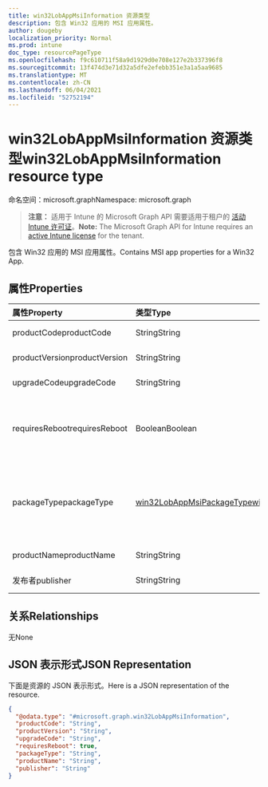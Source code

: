 ```yaml
---
title: win32LobAppMsiInformation 资源类型
description: 包含 Win32 应用的 MSI 应用属性。
author: dougeby
localization_priority: Normal
ms.prod: intune
doc_type: resourcePageType
ms.openlocfilehash: f9c610711f58a9d1929d0e708e127e2b337396f8
ms.sourcegitcommit: 13f474d3e71d32a5dfe2efebb351e3a1a5aa9685
ms.translationtype: MT
ms.contentlocale: zh-CN
ms.lasthandoff: 06/04/2021
ms.locfileid: "52752194"
---
```

# <a name="win32lobappmsiinformation-resource-type"></a><span data-ttu-id="ff068-103">win32LobAppMsiInformation 资源类型</span><span class="sxs-lookup"><span data-stu-id="ff068-103">win32LobAppMsiInformation resource type</span></span>

<span data-ttu-id="ff068-104">命名空间：microsoft.graph</span><span class="sxs-lookup"><span data-stu-id="ff068-104">Namespace: microsoft.graph</span></span>

> <span data-ttu-id="ff068-105">**注意：** 适用于 Intune 的 Microsoft Graph API 需要适用于租户的 [活动 Intune 许可证](https://go.microsoft.com/fwlink/?linkid=839381)。</span><span class="sxs-lookup"><span data-stu-id="ff068-105">**Note:** The Microsoft Graph API for Intune requires an [active Intune license](https://go.microsoft.com/fwlink/?linkid=839381) for the tenant.</span></span>

<span data-ttu-id="ff068-106">包含 Win32 应用的 MSI 应用属性。</span><span class="sxs-lookup"><span data-stu-id="ff068-106">Contains MSI app properties for a Win32 App.</span></span>

## <a name="properties"></a><span data-ttu-id="ff068-107">属性</span><span class="sxs-lookup"><span data-stu-id="ff068-107">Properties</span></span>
|<span data-ttu-id="ff068-108">属性</span><span class="sxs-lookup"><span data-stu-id="ff068-108">Property</span></span>|<span data-ttu-id="ff068-109">类型</span><span class="sxs-lookup"><span data-stu-id="ff068-109">Type</span></span>|<span data-ttu-id="ff068-110">Description</span><span class="sxs-lookup"><span data-stu-id="ff068-110">Description</span></span>|
|:---|:---|:---|
|<span data-ttu-id="ff068-111">productCode</span><span class="sxs-lookup"><span data-stu-id="ff068-111">productCode</span></span>|<span data-ttu-id="ff068-112">String</span><span class="sxs-lookup"><span data-stu-id="ff068-112">String</span></span>|<span data-ttu-id="ff068-113">MSI 产品代码。</span><span class="sxs-lookup"><span data-stu-id="ff068-113">The MSI product code.</span></span>|
|<span data-ttu-id="ff068-114">productVersion</span><span class="sxs-lookup"><span data-stu-id="ff068-114">productVersion</span></span>|<span data-ttu-id="ff068-115">String</span><span class="sxs-lookup"><span data-stu-id="ff068-115">String</span></span>|<span data-ttu-id="ff068-116">MSI 产品版本。</span><span class="sxs-lookup"><span data-stu-id="ff068-116">The MSI product version.</span></span>|
|<span data-ttu-id="ff068-117">upgradeCode</span><span class="sxs-lookup"><span data-stu-id="ff068-117">upgradeCode</span></span>|<span data-ttu-id="ff068-118">String</span><span class="sxs-lookup"><span data-stu-id="ff068-118">String</span></span>|<span data-ttu-id="ff068-119">MSI 升级代码。</span><span class="sxs-lookup"><span data-stu-id="ff068-119">The MSI upgrade code.</span></span>|
|<span data-ttu-id="ff068-120">requiresReboot</span><span class="sxs-lookup"><span data-stu-id="ff068-120">requiresReboot</span></span>|<span data-ttu-id="ff068-121">Boolean</span><span class="sxs-lookup"><span data-stu-id="ff068-121">Boolean</span></span>|<span data-ttu-id="ff068-122">MSI 应用是否需要计算机重新启动才能完成安装。</span><span class="sxs-lookup"><span data-stu-id="ff068-122">Whether the MSI app requires the machine to reboot to complete installation.</span></span>|
|<span data-ttu-id="ff068-123">packageType</span><span class="sxs-lookup"><span data-stu-id="ff068-123">packageType</span></span>|[<span data-ttu-id="ff068-124">win32LobAppMsiPackageType</span><span class="sxs-lookup"><span data-stu-id="ff068-124">win32LobAppMsiPackageType</span></span>](../resources/intune-apps-win32lobappmsipackagetype.md)|<span data-ttu-id="ff068-125">MSI 程序包类型。</span><span class="sxs-lookup"><span data-stu-id="ff068-125">The MSI package type.</span></span> <span data-ttu-id="ff068-126">可取值为：`perMachine`、`perUser`、`dualPurpose`。</span><span class="sxs-lookup"><span data-stu-id="ff068-126">Possible values are: `perMachine`, `perUser`, `dualPurpose`.</span></span>|
|<span data-ttu-id="ff068-127">productName</span><span class="sxs-lookup"><span data-stu-id="ff068-127">productName</span></span>|<span data-ttu-id="ff068-128">String</span><span class="sxs-lookup"><span data-stu-id="ff068-128">String</span></span>|<span data-ttu-id="ff068-129">MSI 产品名称。</span><span class="sxs-lookup"><span data-stu-id="ff068-129">The MSI product name.</span></span>|
|<span data-ttu-id="ff068-130">发布者</span><span class="sxs-lookup"><span data-stu-id="ff068-130">publisher</span></span>|<span data-ttu-id="ff068-131">String</span><span class="sxs-lookup"><span data-stu-id="ff068-131">String</span></span>|<span data-ttu-id="ff068-132">MSI 发布者。</span><span class="sxs-lookup"><span data-stu-id="ff068-132">The MSI publisher.</span></span>|

## <a name="relationships"></a><span data-ttu-id="ff068-133">关系</span><span class="sxs-lookup"><span data-stu-id="ff068-133">Relationships</span></span>
<span data-ttu-id="ff068-134">无</span><span class="sxs-lookup"><span data-stu-id="ff068-134">None</span></span>

## <a name="json-representation"></a><span data-ttu-id="ff068-135">JSON 表示形式</span><span class="sxs-lookup"><span data-stu-id="ff068-135">JSON Representation</span></span>
<span data-ttu-id="ff068-136">下面是资源的 JSON 表示形式。</span><span class="sxs-lookup"><span data-stu-id="ff068-136">Here is a JSON representation of the resource.</span></span>
<!-- {
  "blockType": "resource",
  "@odata.type": "microsoft.graph.win32LobAppMsiInformation"
}
-->
``` json
{
  "@odata.type": "#microsoft.graph.win32LobAppMsiInformation",
  "productCode": "String",
  "productVersion": "String",
  "upgradeCode": "String",
  "requiresReboot": true,
  "packageType": "String",
  "productName": "String",
  "publisher": "String"
}
```




